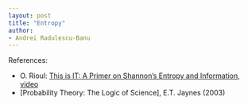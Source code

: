 ```yaml
---
layout: post
title: "Entropy"
author:
- Andrei Radulescu-Banu
---
```

References:
* O. Rioul: [This is IT: A Primer on Shannon’s Entropy and Information](http://www.bourbaphy.fr/rioul.pdf), [video](https://www.youtube.com/watch?v=vinCEpee-tc)
* [Probability Theory: The Logic of Science], E.T. Jaynes (2003)

